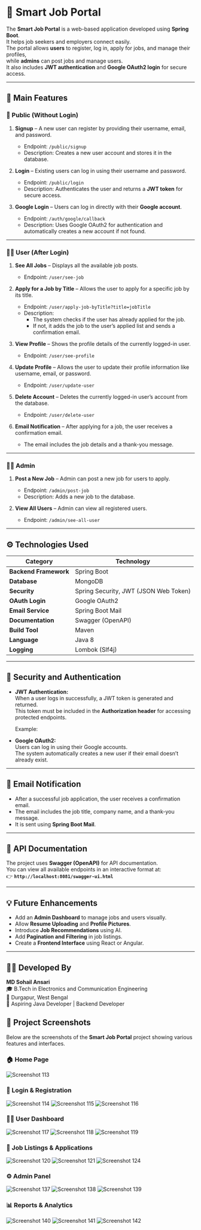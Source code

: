 # 🧠 Smart Job Portal

The **Smart Job Portal** is a web-based application developed using **Spring Boot**.  
It helps job seekers and employers connect easily.  
The portal allows **users** to register, log in, apply for jobs, and manage their profiles,  
while **admins** can post jobs and manage users.  
It also includes **JWT authentication** and **Google OAuth2 login** for secure access.

---

## 🚀 Main Features

### 👤 Public (Without Login)
1. **Signup** – A new user can register by providing their username, email, and password.  
   - Endpoint: `/public/signup`  
   - Description: Creates a new user account and stores it in the database.

2. **Login** – Existing users can log in using their username and password.  
   - Endpoint: `/public/login`  
   - Description: Authenticates the user and returns a **JWT token** for secure access.

3. **Google Login** – Users can log in directly with their **Google account**.  
   - Endpoint: `/auth/google/callback`  
   - Description: Uses Google OAuth2 for authentication and automatically creates a new account if not found.

---

### 🧑‍💼 User (After Login)
1. **See All Jobs** – Displays all the available job posts.  
   - Endpoint: `/user/see-job`

2. **Apply for a Job by Title** – Allows the user to apply for a specific job by its title.  
   - Endpoint: `/user/apply-job-byTitle?title=jobTitle`  
   - Description:  
     - The system checks if the user has already applied for the job.  
     - If not, it adds the job to the user’s applied list and sends a confirmation email.  

3. **View Profile** – Shows the profile details of the currently logged-in user.  
   - Endpoint: `/user/see-profile`

4. **Update Profile** – Allows the user to update their profile information like username, email, or password.  
   - Endpoint: `/user/update-user`

5. **Delete Account** – Deletes the currently logged-in user’s account from the database.  
   - Endpoint: `/user/delete-user`

6. **Email Notification** – After applying for a job, the user receives a confirmation email.  
   - The email includes the job details and a thank-you message.

---

### 👨‍💻 Admin
1. **Post a New Job** – Admin can post a new job for users to apply.  
   - Endpoint: `/admin/post-job`  
   - Description: Adds a new job to the database.

2. **View All Users** – Admin can view all registered users.  
   - Endpoint: `/admin/see-all-user`

---

## ⚙️ Technologies Used

| Category | Technology |
|-----------|-------------|
| **Backend Framework** | Spring Boot |
| **Database** | MongoDB |
| **Security** | Spring Security, JWT (JSON Web Token) |
| **OAuth Login** | Google OAuth2 |
| **Email Service** | Spring Boot Mail |
| **Documentation** | Swagger (OpenAPI) |
| **Build Tool** | Maven |
| **Language** | Java 8 |
| **Logging** | Lombok (Slf4j) |

---

## 🔐 Security and Authentication

- **JWT Authentication:**  
  When a user logs in successfully, a JWT token is generated and returned.  
  This token must be included in the **Authorization header** for accessing protected endpoints.

  Example:  


- **Google OAuth2:**  
Users can log in using their Google accounts.  
The system automatically creates a new user if their email doesn’t already exist.

---

## 📧 Email Notification

- After a successful job application, the user receives a confirmation email.  
- The email includes the job title, company name, and a thank-you message.  
- It is sent using **Spring Boot Mail**.

---

## 📘 API Documentation

The project uses **Swagger (OpenAPI)** for API documentation.  
You can view all available endpoints in an interactive format at:  
👉 **`http://localhost:8081/swagger-ui.html`**

---

## 💡 Future Enhancements

- Add an **Admin Dashboard** to manage jobs and users visually.  
- Allow **Resume Uploading** and **Profile Pictures**.  
- Introduce **Job Recommendations** using AI.  
- Add **Pagination and Filtering** in job listings.  
- Create a **Frontend Interface** using React or Angular.

---

## 👨‍💻 Developed By

**MD Sohail Ansari**  
🎓 B.Tech in Electronics and Communication Engineering  
📍 Durgapur, West Bengal  
💼 Aspiring Java Developer | Backend Developer  

## 📸 Project Screenshots

Below are the screenshots of the **Smart Job Portal** project showing various features and interfaces.

### 🏠 Home Page
![Screenshot 113](images/Screenshot%20(113).png)

### 🔐 Login & Registration
![Screenshot 114](images/Screenshot%20(114).png)
![Screenshot 115](images/Screenshot%20(115).png)
![Screenshot 116](images/Screenshot%20(116).png)

### 👨‍💼 User Dashboard
![Screenshot 117](images/Screenshot%20(117).png)
![Screenshot 118](images/Screenshot%20(118).png)
![Screenshot 119](images/Screenshot%20(119).png)

### 💼 Job Listings & Applications
![Screenshot 120](images/Screenshot%20(120).png)
![Screenshot 121](images/Screenshot%20(121).png)
![Screenshot 124](images/Screenshot%20(124).png)

### ⚙️ Admin Panel
![Screenshot 137](images/Screenshot%20(137).png)
![Screenshot 138](images/Screenshot%20(138).png)
![Screenshot 139](images/Screenshot%20(139).png)

### 📊 Reports & Analytics
![Screenshot 140](images/Screenshot%20(140).png)
![Screenshot 141](images/Screenshot%20(141).png)
![Screenshot 142](images/Screenshot%20(142).png)


